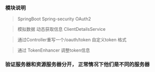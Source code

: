 ### 模块说明

> SpringBoot  Spring-security  OAuth2

> 模拟数据 动态获取信息 ClientDetailsService

> 通过Controller重写一个/oauth/token 自定义token 格式

> 通过 TokenEnhancer 调整token信息

### 验证服务器和资源服务器分开， 正常情况下他们是不同的服务器